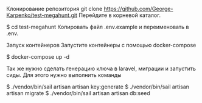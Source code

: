 Клонирование репозитория
git clone https://github.com/George-Karpenko/test-megahunt.git
Перейдите в корневой каталог.

$ cd test-megahunt
Копировать файл .env.example и переименовать в .env.

Запуск контейнеров
Запустите контейнеры с помощью docker-compose

$ docker-compose up -d

Так же нужно сделать генерацию ключа в laravel, миграции и запустить сиды. Для этого нужно выполнить команды

$ ./vendor/bin/sail artisan artisan key:generate
$ ./vendor/bin/sail artisan artisan migrate
$ ./vendor/bin/sail artisan artisan db:seed
